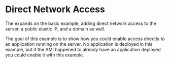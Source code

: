 # Direct Network Access

The expands on the basic example, adding direct network access to the server, a public elastic IP, and a domain as well.

The goal of this example is to show how you could enable access directly to an application running on the server.
No application is deployed in this example,
 but if the AMI happened to already have an application deployed you could enable it with this example.
